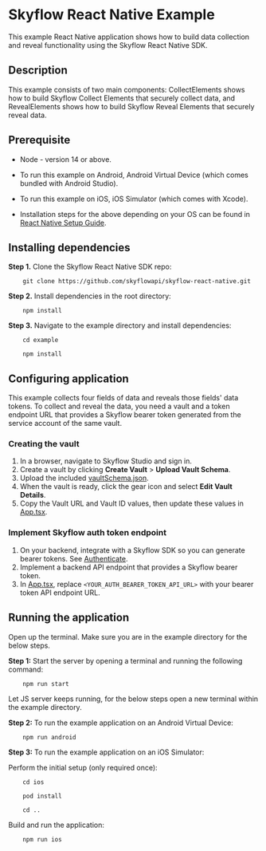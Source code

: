 # Skyflow React Native Example
This example React Native application shows how to build data collection and reveal functionality using the Skyflow React Native SDK.

## Description
This example consists of two main components: CollectElements shows how to build Skyflow Collect Elements that securely collect data, and RevealElements shows how to build Skyflow Reveal Elements that securely reveal data.

## Prerequisite
- Node - version 14 or above. 
- To run this example on Android, Android Virtual Device (which comes bundled with Android Studio).
- To run this example on iOS, iOS Simulator (which comes with Xcode).
    
- Installation steps for the above depending on your OS can be found in [React Native Setup Guide](https://reactnative.dev/docs/environment-setup#development-os).


## Installing dependencies
**Step 1.** Clone the Skyflow React Native SDK repo:
```
    git clone https://github.com/skyflowapi/skyflow-react-native.git
```
**Step 2.** Install dependencies in the root directory:
```
    npm install    
```
**Step 3.** Navigate to the example directory and install dependencies:
```
    cd example

    npm install
```
## Configuring application
This example collects four fields of data and reveals those fields' data tokens. To collect and reveal the data, you need a vault and a token endpoint URL that provides a Skyflow bearer token generated from the service account of the same vault.    

### Creating the vault
1. In a browser, navigate to Skyflow Studio and sign in.
2. Create a vault by clicking **Create Vault** > **Upload Vault Schema**.
3. Upload the included [vaultSchema.json](schema/vaultSchema.json).
3. When the vault is ready, click the gear icon and select **Edit Vault Details**.
4. Copy the Vault URL and Vault ID values, then update these values in [App.tsx](src/App.tsx).

### Implement Skyflow auth token endpoint
1. On your backend, integrate with a Skyflow SDK so you can generate bearer tokens. See [Authenticate](https://docs.skyflow.com/api-authentication/).
2. Implement a backend API endpoint that provides a Skyflow bearer token.
3. In [App.tsx](src/App.tsx), replace `<YOUR_AUTH_BEARER_TOKEN_API_URL>` with your bearer token API endpoint URL.


## Running the application

Open up the terminal. Make sure you are in the example directory for the below steps.

**Step 1:** Start the server by opening a terminal and running the following command:

```
    npm run start
```

Let JS server keeps running, for the below steps open a new terminal within the example directory. 


**Step 2:** To run the example application on an Android Virtual Device:
```
    npm run android
```
     
**Step 3:** To run the example application on an iOS Simulator:

Perform the initial setup (only required once):
```
    cd ios

    pod install

    cd ..   
```

Build and run the application:
```
    npm run ios
```        

